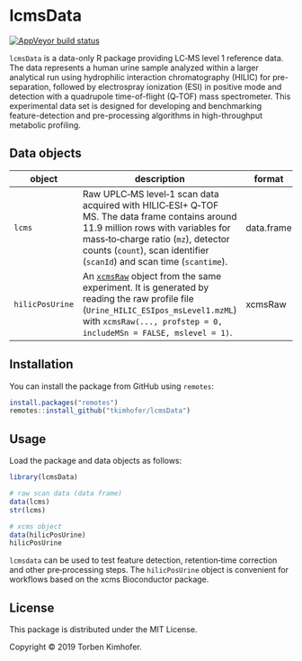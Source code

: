 # lcmsData

<!-- badges: start -->
[![AppVeyor build status](https://ci.appveyor.com/api/projects/status/github/tkimhofer/lcmsData?branch=master&svg=true)](https://ci.appveyor.com/project/tkimhofer/lcmsData)
<!-- badges: end -->

`lcmsData` is a data-only R package providing LC‑MS level 1 reference data. The data represents a human urine sample analyzed within a larger analytical run using hydrophilic interaction chromatography (HILIC) for pre-separation, followed by electrospray ionization (ESI) in positive mode and detection with a quadrupole time-of-flight (Q‑TOF) mass spectrometer. This experimental data set is designed for developing and benchmarking feature-detection and pre-processing algorithms in high-throughput metabolic profiling.

## Data objects

| object         | description                                                                                                                                                                                              | format       |
|---------------|----------------------------------------------------------------------------------------------------------------------------------------------------------------------------------------------------------|-------------|
| `lcms`        | Raw UPLC‑MS level‑1 scan data acquired with HILIC‑ESI+ Q‑TOF MS.  The data frame contains around 11.9 million rows with variables for mass‑to‑charge ratio (`mz`), detector counts (`count`), scan identifier (`scanId`) and scan time (`scantime`). | data.frame  |
| `hilicPosUrine` | An [`xcmsRaw`](https://bioconductor.org/packages/xcms) object from the same experiment.  It is generated by reading the raw profile file (`Urine_HILIC_ESIpos_msLevel1.mzML`) with `xcmsRaw(..., profstep = 0, includeMSn = FALSE, mslevel = 1)`. | xcmsRaw     |

## Installation

You can install the package from GitHub using `remotes`:

```r
install.packages("remotes")
remotes::install_github("tkimhofer/lcmsData")
```

## Usage
Load the package and data objects as follows:
``` r
library(lcmsData)

# raw scan data (data frame)
data(lcms)
str(lcms)

# xcms object
data(hilicPosUrine)
hilicPosUrine
```
`lcmsdata` can be used to test feature detection, retention‑time correction and other pre‑processing steps. The `hilicPosUrine` object is convenient for workflows based on the xcms Bioconductor package.

## License
This package is distributed under the MIT License. 

Copyright © 2019 Torben Kimhofer.

